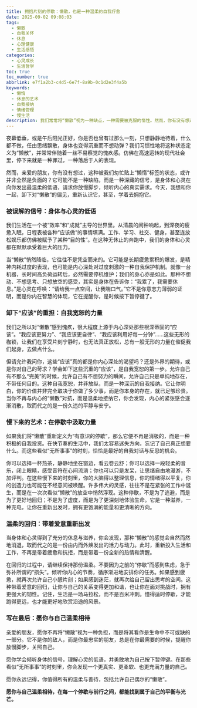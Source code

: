 ```yaml
---
title: 拥抱片刻的停歇：懒散，也是一种温柔的自我疗愈
date: 2025-09-02 09:08:03
tags:
  - 懒散
  - 自我关怀
  - 休息
  - 心理健康
  - 生活感悟
categories:
  - 心灵成长
  - 生活哲学
toc: true
toc_number: true
abbrlink: e7f1a2b3-c4d5-6e7f-8a9b-0c1d2e3f4a5b
keywords:
  - 懒惰
  - 休息的艺术
  - 自我接纳
  - 情绪管理
  - 慢生活
description: 我们常常将“懒散”视为一种缺点，一种需要被克服的惰性。然而，你有没有想过，它或许是身体和心灵向你发出的温柔信号？这篇文章将带你重新审视懒散，学会倾听内心的声音，在停歇中找到力量，并以更温柔的姿态与自己相处。
---
```


夜幕低垂，或是午后阳光正好，你是否也曾有过那么一刻，只想静静地待着，什么都不做，任由思绪飘散，身体也变得沉重而不想动弹？我们习惯性地将这种状态定义为“懒散”，并常常伴随着一丝不易察觉的愧疚感。仿佛在高速运转的现代社会里，停下来就是一种罪过，一种落后于人的表现。

然而，亲爱的朋友，你有没有想过，这种被我们匆忙贴上“懒惰”标签的状态，或许并非全然是负面的？它可能不是一种缺陷，而是一种深藏的信号，是身体和心灵在向你发出最温柔的低语，请求你放慢脚步，倾听内心的真实需求。今天，我想和你一起，卸下对“懒散”的偏见，重新认识它，甚至，学着去拥抱它。

### 被误解的信号：身体与心灵的低语

我们生活在一个被“效率”和“成就”主导的世界里。从清晨的闹钟响起，到深夜的疲惫入眠，日程表被各种“应该做”的事情填满。工作、学习、社交、健身，甚至连放松娱乐都仿佛被赋予了某种“目的性”。在这种无休止的奔跑中，我们的身体和心灵都在默默承受着巨大的压力。

当“懒散”悄然降临，它往往不是凭空而来的。它可能是长期疲惫累积的爆发，是精神内耗过度的表现，也可能是内心深处对过度刺激的一种自我保护机制。就像一台机器，长时间高负荷运转后，必然需要停机维护；我们的身心亦是如此。那种不想动、不想思考、只想放空的感受，其实是身体在告诉你：“我累了，我需要休息。”是心灵在呼唤：“请给我一点空间，让我喘口气。”它不是你意志力薄弱的证明，而是你内在智慧的体现，它在提醒你，是时候按下暂停键了。

### 卸下“应该”的重担：自我宽恕的力量

我们之所以对“懒散”感到愧疚，很大程度上源于内心深处那些根深蒂固的“应该”。“我应该更努力”、“我应该更自律”、“我应该利用好每一分钟”……这些无形的枷锁，让我们在享受片刻宁静时，也无法真正放松，总有一股无形的力量在催促我们起身，去做点什么。

但请允许我问你，这些“应该”真的都是你内心深处的渴望吗？还是外界的期待，或是你对自己的苛求？学会卸下这些沉重的“应该”，是自我宽恕的第一步。允许自己有不那么“完美”的时候，允许自己有不想努力的瞬间，允许自己只是单纯地存在，不带任何目的。这种自我宽恕，并非放纵，而是一种深沉的自我接纳。它让你明白，你的价值并非完全取决于你做了多少事，而是你本身的存在，就已足够珍贵。当你不再与内心的“懒散”对抗，而是温柔地接纳它，你会发现，内心的紧张感会逐渐消散，取而代之的是一份久违的平静与安宁。

### 慢下来的艺术：在停歇中汲取力量

如果我们将“懒散”重新定义为“有意识的停歇”，那么它便不再是消极的，而是一种积极的自我投资。在快节奏的生活中，我们太容易迷失方向，忘记了自己真正想要什么。而这些看似“无所事事”的时刻，恰恰是最好的自我对话与反思的机会。

你可以选择一杯热茶，静静地坐在窗边，看云卷云舒；你可以选择一段轻柔的音乐，闭上眼睛，感受音符在心间流淌；你也可以只是发呆，让思绪自由地漫游，不加评判。在这些慢下来的时刻里，你的大脑得以整理信息，你的情绪得以平复，你的创造力也可能在不经意间被唤醒。许多伟大的灵感，往往不是在紧张的工作中诞生，而是在一次次看似“懒散”的放空中悄然浮现。这种停歇，不是为了逃避，而是为了更好地回归；不是为了虚度，而是为了更深刻地体验生命。它是一种滋养，一种充电，让你在重新出发时，拥有更饱满的能量和更清晰的方向。

### 温柔的回归：带着爱意重新出发

当身体和心灵得到了充分的休息与滋养，你会发现，那种“懒散”的感觉会自然而然地消退，取而代之的是一份由内而外焕发出的活力与动力。此时，重新投入生活和工作，不再是带着疲惫和抗拒，而是带着一份全新的热情和清醒。

在回归的过程中，请继续保持那份温柔。不要因为之前的“停歇”而感到焦虑，急于弥补所谓的“损失”。倾听你内心的节奏，循序渐进地安排你的任务。如果感到疲惫，就再次允许自己小憩片刻；如果感到迷茫，就再次给自己留出思考的空间。这种带着爱意的回归，让你与自己的关系变得更加和谐，也让你在面对挑战时，拥有更强大的韧性。记住，生活是一场马拉松，而不是百米冲刺。懂得适时停歇，才能跑得更远，也才能更好地欣赏沿途的风景。

### 写在最后：愿你与自己温柔相待

亲爱的朋友，愿你不再将“懒散”视为一种负担，而是将其看作是生命中不可或缺的一部分。它不是你的敌人，而是你最忠实的朋友，总是在你最需要的时候，提醒你放慢脚步，关照自己。

愿你学会倾听身体的信号，理解心灵的低语，并勇敢地为自己按下暂停键。在那些看似“无所事事”的时刻里，你会发现一个更真实、更柔软、也更充满力量的自己。

愿你永远记得，你值得所有的温柔与善待，包括允许自己偶尔的“懒散”。

**愿你与自己温柔相待，在每一个停歇与前行之间，都能找到属于自己的平衡与光芒。**